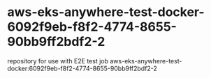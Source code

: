 # aws-eks-anywhere-test-docker-6092f9eb-f8f2-4774-8655-90bb9ff2bdf2-2
repository for use with E2E test job aws-eks-anywhere-test-docker:6092f9eb-f8f2-4774-8655-90bb9ff2bdf2-2
